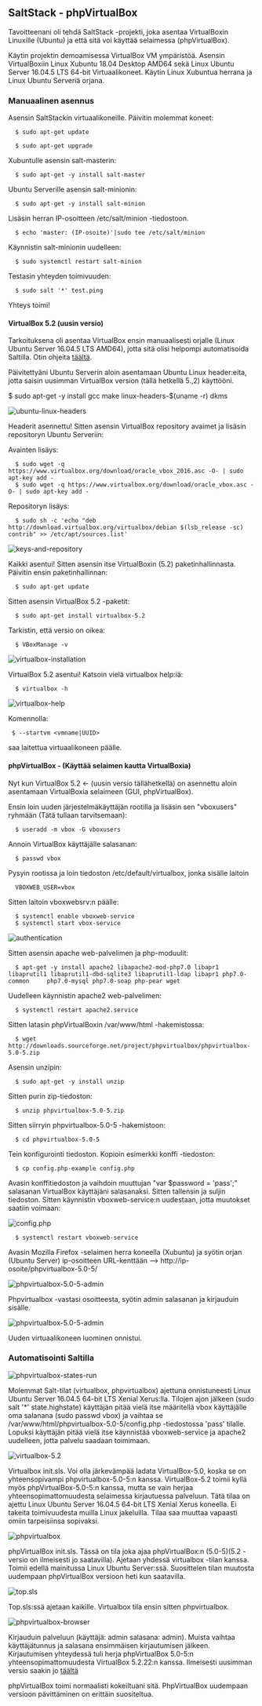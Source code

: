 ## SaltStack - phpVirtualBox

Tavoitteenani oli tehdä SaltStack -projekti, joka asentaa VirtualBoxin Linuxille (Ubuntu) ja että sitä voi käyttää selaimessa (phpVirtualBox).

Käytin projektin demoamisessa VirtualBox VM ympäristöä. Asensin VirtualBoxiin Linux Xubuntu 18.04 Desktop AMD64 sekä Linux Ubuntu Server 16.04.5 LTS 64-bit Virtuaalikoneet. Käytin Linux Xubuntua herrana ja Linux Ubuntu Serveriä orjana.

### Manuaalinen asennus

Asensin SaltStackin virtuaalikoneille. Päivitin molemmat koneet:
```
  $ sudo apt-get update
```
```
  $ sudo apt-get upgrade
```
Xubuntulle asensin salt-masterin:
```
  $ sudo apt-get -y install salt-master
```
Ubuntu Serverille asensin salt-minionin:
```
  $ sudo apt-get -y install salt-minion
```
Lisäsin herran IP-osoitteen /etc/salt/minion -tiedostoon.
```
  $ echo 'master: (IP-osoite)'|sudo tee /etc/salt/minion
```
Käynnistin salt-minionin uudelleen:
```
  $ sudo systemctl restart salt-minion
```
Testasin yhteyden toimivuuden:
```
  $ sudo salt '*' test.ping
```
Yhteys toimi!

#### VirtualBox 5.2 (uusin versio)

Tarkoituksena oli asentaa VirtualBox ensin manuaalisesti orjalle (Linux Ubuntu Server 16.04.5 LTS AMD64), jotta sitä olisi helpompi automatisoida Saltilla. Otin ohjeita [täältä](https://websiteforstudents.com/virtualbox-5-2-on-ubuntu-16-04-lts-server-headless/).

Päivitettyäni Ubuntu Serverin aloin asentamaan Ubuntu Linux header:eita, jotta saisin uusimman VirtualBox version (tällä hetkellä 5.,2) käyttööni.

  $ sudo apt-get -y install gcc make linux-headers-$(uname -r) dkms

![ubuntu-linux-headers](https://github.com/Eetu95/Palvelinten-hallinta-ict4tn022-3004/blob/master/miniprojektin%20kuvakaappaukset/1.PNG?raw=true)

Headerit asennettu! Sitten asensin VirtualBox repository avaimet ja lisäsin repositoryn Ubuntu Serveriin:

Avainten lisäys:
```
  $ sudo wget -q https://www.virtualbox.org/download/oracle_vbox_2016.asc -O- | sudo apt-key add -
  $ sudo wget -q https://www.virtualbox.org/download/oracle_vbox.asc -O- | sudo apt-key add -
```
Repositoryn lisäys:
```
  $ sudo sh -c 'echo "deb http://download.virtualbox.org/virtualbox/debian $(lsb_release -sc) contrib" >> /etc/apt/sources.list'
```
![keys-and-repository](https://github.com/Eetu95/Palvelinten-hallinta-ict4tn022-3004/blob/master/miniprojektin%20kuvakaappaukset/2.PNG?raw=true)

Kaikki asentui! Sitten asensin itse VirtualBoxin (5.2) paketinhallinnasta. Päivitin ensin paketinhallinnan:
```
  $ sudo apt-get update
```
Sitten asensin VirtualBox 5.2 -paketit:
```
  $ sudo apt-get install virtualbox-5.2
``` 
Tarkistin, että versio on oikea:
``` 
  $ VBoxManage -v
```  
 ![virtualbox-installation](https://github.com/Eetu95/Palvelinten-hallinta-ict4tn022-3004/blob/master/miniprojektin%20kuvakaappaukset/3.PNG?raw=true)

VirtualBox 5.2 asentui! Katsoin vielä virtualbox help:iä:
```
  $ virtualbox -h
```
![virtualbox-help](https://github.com/Eetu95/Palvelinten-hallinta-ict4tn022-3004/blob/master/miniprojektin%20kuvakaappaukset/4.PNG?raw=true)

Komennolla:
```
 $ --startvm <vmname|UUID>
```
saa laitettua virtuaalikoneen päälle.

#### phpVirtualBox - (Käyttää selaimen kautta VirtualBoxia)

Nyt kun VirtualBox 5.2 <- (uusin versio tällähetkellä) on asennettu aloin asentamaan VirtualBoxia selaimeen (GUI, phpVirtualBox).

Ensin loin uuden järjestelmäkäyttäjän rootilla ja lisäsin sen "vboxusers" ryhmään (Tätä tullaan tarvitsemaan):
```
  $ useradd -m vbox -G vboxusers
``` 
Annoin VirtualBox käyttäjälle salasanan:
```
  $ passwd vbox
```
Pysyin rootissa ja loin tiedoston /etc/default/virtualbox, jonka sisälle laitoin
```
  VBOXWEB_USER=vbox
```
Sitten laitoin vboxwebsrv:n päälle:
```
  $ systemctl enable vboxweb-service
  $ systemctl start vbox-service
```
![authentication](https://github.com/Eetu95/Palvelinten-hallinta-ict4tn022-3004/blob/master/miniprojektin%20kuvakaappaukset/5.PNG?raw=true)

Sitten asensin apache web-palvelimen ja php-moduulit:
```
  $ apt-get -y install apache2 libapache2-mod-php7.0 libapr1 libaprutil1 libaprutil1-dbd-sqlite3 libaprutil1-ldap libapr1 php7.0-common     php7.0-mysql php7.0-soap php-pear wget
```
Uudelleen käynnistin apache2 web-palvelimen:
```
  $ systemctl restart apache2.service
```
Sitten latasin phpVirtualBoxin /var/www/html -hakemistossa:
```
  $ wget http://downloads.sourceforge.net/project/phpvirtualbox/phpvirtualbox-5.0-5.zip
```
Asensin unzipin:
```
  $ sudo apt-get -y install unzip
```
Sitten purin zip-tiedoston:
```
  $ unzip phpvirtualbox-5.0-5.zip
```
Sitten siirryin phpvirtualbox-5.0-5 -hakemistoon:
```
  $ cd phpvirtualbox-5.0-5
```
Tein konfigurointi tiedoston. Kopioin esimerkki konffi -tiedoston:
```
  $ cp config.php-example config.php
```
Avasin konffitiedoston ja vaihdoin muuttujan "var $password = 'pass';" salasanan VirtualBox käyttäjäni salasanaksi. Sitten tallensin ja suljin tiedoston. Sitten käynnistin vboxweb-service:n uudestaan, jotta muutokset saatiin voimaan:

![config.php](https://github.com/Eetu95/Palvelinten-hallinta-ict4tn022-3004/blob/master/miniprojektin%20kuvakaappaukset/6.PNG?raw=true)

```
  $ systemctl restart vboxweb-service
```
Avasin Mozilla Firefox -selaimen herra koneella (Xubuntu) ja syötin orjan (Ubuntu Server) ip-osoitteen URL-kenttään
--> http://ip-osoite/phpvirtualbox-5.0-5/

![phpvirtualbox-5.0-5-admin](https://github.com/Eetu95/Palvelinten-hallinta-ict4tn022-3004/blob/master/miniprojektin%20kuvakaappaukset/7.png?raw=true)

Phpvirtualbox -vastasi osoitteesta, syötin admin salasanan ja kirjauduin sisälle.

![phpvirtualbox-5.0-5-admin](https://github.com/Eetu95/Palvelinten-hallinta-ict4tn022-3004/blob/master/miniprojektin%20kuvakaappaukset/8.png?raw=true)

Uuden virtuaalikoneen luominen onnistui.

### Automatisointi Saltilla

![phpvirtualbox-states-run](https://github.com/Eetu95/Palvelinten-hallinta-ict4tn022-3004/blob/master/miniprojektin%20kuvakaappaukset/10.PNG?raw=true)

Molemmat Salt-tilat (virtualbox, phpvirtualbox) ajettuna onnistuneesti Linux Ubuntu Server 16.04.5 64-bit LTS Xenial Xerus:lla. Tilojen ajon jälkeen (sudo salt '*' state.highstate) käyttäjän pitää vielä itse määritellä vbox käyttäjälle oma salanana (sudo passwd vbox) ja vaihtaa se /var/www/html/phpvirtualbox-5.0-5/config.php -tiedostossa 'pass' tilalle. Lopuksi käyttäjän pitää vielä itse käynnistää vboxweb-service ja apache2 uudelleen, jotta palvelu saadaan toimimaan.

![virtualbox-5.2](https://github.com/Eetu95/Palvelinten-hallinta-ict4tn022-3004/blob/master/miniprojektin%20kuvakaappaukset/11.PNG?raw=true)

Virtualbox init.sls. Voi olla järkevämpää ladata VirtualBox-5.0, koska se on yhteensopivampi phpvirtualbox-5.0-5:n kanssa. VirtualBox-5.2 toimii kyllä myös phpVirtualBox-5.0-5:n kanssa, mutta se vain herjaa yhteensopimattomuudesta selaimessa kirjautuessa palveluun. Tätä tilaa on ajettu Linux Ubuntu Server 16.04.5 64-bit LTS Xenial Xerus koneella. Ei takeita toimivuudesta muilla Linux jakeluilla. Tilaa saa muuttaa vapaasti omiin tarpeisiinsa sopivaksi.

![phpvirtualbox](https://github.com/Eetu95/Palvelinten-hallinta-ict4tn022-3004/blob/master/miniprojektin%20kuvakaappaukset/12.PNG?raw=true)

phpVirtualBox init.sls. Tässä on tila joka ajaa phpVirtualBox:n (5.0-5)(5.2 -versio on ilmeisesti jo saatavilla). Ajetaan yhdessä virtualbox -tilan kanssa. Toimii edellä mainitussa Linux Ubuntu Server:ssä. Suosittelen tilan muutosta uudempaan phpVirtualBox versioon heti kun saatavilla.

![top.sls](https://github.com/Eetu95/Palvelinten-hallinta-ict4tn022-3004/blob/master/miniprojektin%20kuvakaappaukset/13.PNG?raw=true)

Top.sls:ssä ajetaan kaikille. Virtualbox tila ensin sitten phpvirtualbox.

![phpvirtualbox-browser](https://github.com/Eetu95/Palvelinten-hallinta-ict4tn022-3004/blob/master/miniprojektin%20kuvakaappaukset/9.png?raw=true)

Kirjauduin palveluun (käyttäjä: admin salasana: admin). Muista vaihtaa käyttäjätunnus ja salasana ensimmäisen kirjautumisen jälkeen. Kirjautumisen yhteydessä tuli herja phpVirtualBox 5.0-5:n yhteensopimattomuudesta VirtualBox 5.2.22:n kanssa. Ilmeisesti uusimman versio saakin jo [täältä](https://github.com/phpvirtualbox/phpvirtualbox/releases)

phpVirtualBox toimi normaalisti kokeiltuani sitä. PhpVirtualBox uudempaan versioon pävittäminen on erittäin suositeltua.
